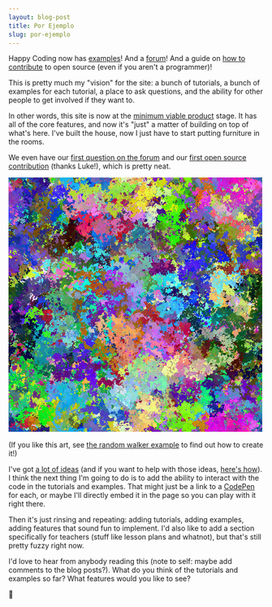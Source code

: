 ```yaml
---
layout: blog-post
title: Por Ejemplo
slug: por-ejemplo
---
```


Happy Coding now has [examples](/examples/processing)! And a [forum](http://forum.HappyCoding.io)! And a guide on [how to contribute](https://github.com/KevinWorkman/HappyCoding/wiki/Contributing) to open source (even if you aren't a programmer)!

This is pretty much my "vision" for the site: a bunch of tutorials, a bunch of examples for each tutorial, a place to ask questions, and the ability for other people to get involved if they want to.

In other words, this site is now at the [minimum viable product](https://en.wikipedia.org/wiki/Minimum_viable_product) stage. It has all of the core features, and now it's "just" a matter of building on top of what's here. I've built the house, now I just have to start putting furniture in the rooms.

We even have our [first question on the forum](http://forum.happycoding.io/t/processing-code-problem/16) and our [first open source contribution](https://github.com/KevinWorkman/HappyCoding/commits?author=bigbass1997) (thanks Luke!), which is pretty neat.

![random walker art](/examples/processing/animation/images/random-walker-3.png)

(If you like this art, see [the random walker example](/examples/processing/animation/random-walker) to find out how to create it!)

I've got [a lot of ideas](https://github.com/KevinWorkman/HappyCoding/issues) (and if you want to help with those ideas, [here's how](https://github.com/KevinWorkman/HappyCoding/wiki/Contributing)). I think the next thing I'm going to do is to add the ability to interact with the code in the tutorials and examples. That might just be a link to a [CodePen](http://codepen.io/) for each, or maybe I'll directly embed it in the page so you can play with it right there.

Then it's just rinsing and repeating: adding tutorials, adding examples, adding features that sound fun to implement. I'd also like to add a section specifically for teachers (stuff like lesson plans and whatnot), but that's still pretty fuzzy right now.

I'd love to hear from anybody reading this (note to self: maybe add comments to the blog posts?). What do you think of the tutorials and examples so far? What features would you like to see?

:frog:
